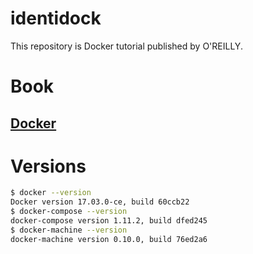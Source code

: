 # identidock
This repository is Docker tutorial published by O'REILLY.
# Book
## [Docker](https://www.oreilly.co.jp/books/9784873117768/)
# Versions

```sh
$ docker --version
Docker version 17.03.0-ce, build 60ccb22
$ docker-compose --version
docker-compose version 1.11.2, build dfed245
$ docker-machine --version
docker-machine version 0.10.0, build 76ed2a6
```
